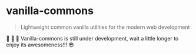 # vanilla-commons
> Lightweight common vanilla utilities for the modern web development

:construction: :construction: :construction:
Vanilla-commons is still under development, wait a little longer to enjoy its awesomeness!!! :sunglasses: